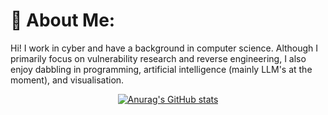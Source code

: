 # 👾 About Me:

Hi! I work in cyber and have a background in computer science. Although I primarily focus on vulnerability research and reverse engineering, I also enjoy dabbling in programming, artificial intelligence (mainly LLM's at the moment), and visualisation.

<div align="center">

[![Anurag's GitHub stats](https://github-readme-stats.vercel.app/api?username=lr-m&theme=cobalt&rank_icon=github)](https://github.com/anuraghazra/github-readme-stats)

</div>



